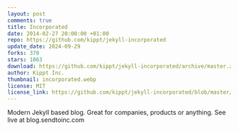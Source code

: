 ```yaml
---
layout: post
comments: true
title: Incorporated
date: 2014-02-27 20:00:00 +01:00
repo: https://github.com/kippt/jekyll-incorporated
update_date: 2024-09-29
forks: 370
stars: 1063
download: https://github.com/kippt/jekyll-incorporated/archive/master.zip
author: Kippt Inc.
thumbnail: incorporated.webp
license: MIT
license_link: https://github.com/kippt/jekyll-incorporated/blob/master/LICENSE
---
```


Modern Jekyll based blog. Great for companies, products or anything.
See live at blog.sendtoinc.com
